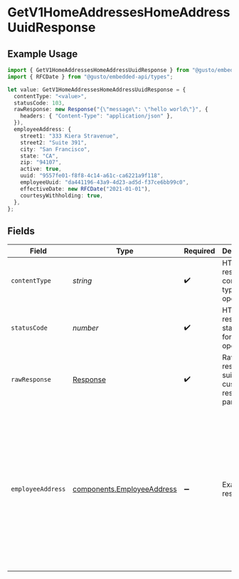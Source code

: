 # GetV1HomeAddressesHomeAddressUuidResponse

## Example Usage

```typescript
import { GetV1HomeAddressesHomeAddressUuidResponse } from "@gusto/embedded-api/models/operations";
import { RFCDate } from "@gusto/embedded-api/types";

let value: GetV1HomeAddressesHomeAddressUuidResponse = {
  contentType: "<value>",
  statusCode: 103,
  rawResponse: new Response("{\"message\": \"hello world\"}", {
    headers: { "Content-Type": "application/json" },
  }),
  employeeAddress: {
    street1: "333 Kiera Stravenue",
    street2: "Suite 391",
    city: "San Francisco",
    state: "CA",
    zip: "94107",
    active: true,
    uuid: "9557fe01-f8f8-4c14-a61c-ca6221a9f118",
    employeeUuid: "da441196-43a9-4d23-ad5d-f37ce6bb99c0",
    effectiveDate: new RFCDate("2021-01-01"),
    courtesyWithholding: true,
  },
};
```

## Fields

| Field                                                                                                                                                    | Type                                                                                                                                                     | Required                                                                                                                                                 | Description                                                                                                                                              | Example                                                                                                                                                  |
| -------------------------------------------------------------------------------------------------------------------------------------------------------- | -------------------------------------------------------------------------------------------------------------------------------------------------------- | -------------------------------------------------------------------------------------------------------------------------------------------------------- | -------------------------------------------------------------------------------------------------------------------------------------------------------- | -------------------------------------------------------------------------------------------------------------------------------------------------------- |
| `contentType`                                                                                                                                            | *string*                                                                                                                                                 | :heavy_check_mark:                                                                                                                                       | HTTP response content type for this operation                                                                                                            |                                                                                                                                                          |
| `statusCode`                                                                                                                                             | *number*                                                                                                                                                 | :heavy_check_mark:                                                                                                                                       | HTTP response status code for this operation                                                                                                             |                                                                                                                                                          |
| `rawResponse`                                                                                                                                            | [Response](https://developer.mozilla.org/en-US/docs/Web/API/Response)                                                                                    | :heavy_check_mark:                                                                                                                                       | Raw HTTP response; suitable for custom response parsing                                                                                                  |                                                                                                                                                          |
| `employeeAddress`                                                                                                                                        | [components.EmployeeAddress](../../models/components/employeeaddress.md)                                                                                 | :heavy_minus_sign:                                                                                                                                       | Example response                                                                                                                                         | {<br/>"street_1": "412 Kiera Stravenue",<br/>"street_2": "Suite 391",<br/>"city": "San Francisco",<br/>"state": "CA",<br/>"zip": "94107",<br/>"country": "USA",<br/>"active": true<br/>} |